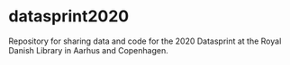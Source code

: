 # datasprint2020
Repository for sharing data and code for the 2020 Datasprint at the Royal Danish Library in Aarhus and Copenhagen.
